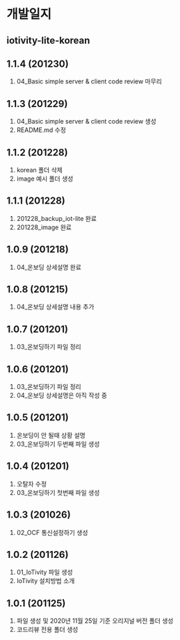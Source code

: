 # 개발일지

## iotivity-lite-korean

## 1.1.4 (201230)
1. 04_Basic simple server & client code review 마무리

## 1.1.3 (201229)
1. 04_Basic simple server & client code review 생성
2. README.md 수정

## 1.1.2 (201228)
1. korean 폴더 삭제
2. image 예시 폴더 생성

## 1.1.1 (201228)
1. 201228_backup_iot-lite 완료
2. 201228_image 완료

## 1.0.9 (201218)
1. 04_온보딩 상세설명 완료 

## 1.0.8 (201215)
1. 04_온보딩 상세설명 내용 추가

## 1.0.7 (201201)
1. 03_온보딩하기 파일 정리

## 1.0.6 (201201)
1. 03_온보딩하기 파일 정리
2. 04_온보딩 상세설명은 아직 작성 중

## 1.0.5 (201201)
1. 온보딩이 안 될때 상황 설명
2. 03_온보딩하기 두번째 파일 생성

## 1.0.4 (201201)
1. 오탈자 수정
2. 03_온보딩하기 첫번째 파일 생성

## 1.0.3 (201026)
1. 02_OCF 통신설정하기 생성

## 1.0.2 (201126)
1. 01_IoTivity 파일 생성
2. IoTivity 설치방법 소개

## 1.0.1 (201125)
1. 파일 생성 및 2020년 11월 25일 기준 오리지널 버전 폴더 생성
2. 코드리뷰 전용 폴더 생성